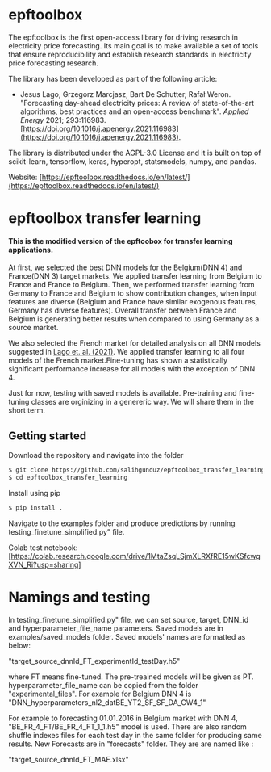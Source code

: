 # epftoolbox


The epftoolbox is the first open-access library for driving research in electricity price forecasting. Its main goal is to make available a set of tools that ensure reproducibility and establish research standards in electricity price forecasting research.

The library has been developed as part of the following article:

- Jesus Lago, Grzegorz Marcjasz, Bart De Schutter, Rafał Weron. "Forecasting day-ahead electricity prices: A review of state-of-the-art algorithms, best practices and an open-access benchmark". *Applied Energy* 2021; 293:116983. [https://doi.org/10.1016/j.apenergy.2021.116983](https://doi.org/10.1016/j.apenergy.2021.116983).

The library is distributed under the AGPL-3.0 License and it is built on top of scikit-learn, tensorflow, keras, hyperopt, statsmodels, numpy, and pandas. 

Website: [https://epftoolbox.readthedocs.io/en/latest/](https://epftoolbox.readthedocs.io/en/latest/) 


# epftoolbox transfer learning
#### This is the modified version of the epftoobox for transfer learning applications.


At first, we selected the best DNN models for the Belgium(DNN 4) and France(DNN 3) target markets. 
We applied transfer learning from Belgium to France and France to Belgium. 
Then, we performed transfer learning from Germany to France and Belgium to show contribution changes, when input features are diverse (Belgium and France have similar exogenous features, Germany has diverse features). Overall transfer between France and Belgium is generating better results when compared to using Germany as a source market.

We also selected the French market for detailed analysis on all DNN models suggested in [Lago et. al. (2021)](https://doi.org/10.1016/j.apenergy.2021.116983.). We applied transfer learning to all four models of the French market.Fine-tuning has shown a statistically significant performance increase for all models with the exception of DNN 4. 

Just for now, testing with saved models is available. 
Pre-training and fine-tuning classes are orginizing in a genereric way. We will share them in the short term.  


## Getting started
Download the repository and navigate into the folder
```bash
$ git clone https://github.com/salihgunduz/epftoolbox_transfer_learning.git
$ cd epftoolbox_transfer_learning
```

Install using pip
```bash
$ pip install .
```
Navigate to the examples folder and produce predictions by running  testing_finetune_simplified.py” file.

Colab test notebook: [https://colab.research.google.com/drive/1MtaZsqLSjmXLRXfRE15wKSfcwgXVN_Ri?usp=sharing]


# Namings and testing
In testing_finetune_simplified.py" file, we can set source, target, DNN_id and hyperparameter_file_name parameters. Saved models are in examples/saved_models folder. Saved models' names are formatted as below:

"target_source_dnnId_FT_experimentId_testDay.h5"  

where FT means fine-tuned. The pre-treained models will be given as PT. hyperparameter_file_name can be copied from the folder "experimental_files". For example for Belgium DNN 4 is "DNN_hyperparameters_nl2_datBE_YT2_SF_SF_DA_CW4_1"

For example to forecasting 01.01.2016 in Belgium market with DNN 4,  "BE_FR_4_FT/BE_FR_4_FT_1_1.h5" model is used. There are also random shuffle indexes files for each test day in the same folder  for producing same results. New Forecasts are in "forecasts" folder. They are are named like :

"target_source_dnnId_FT_MAE.xlsx"  


